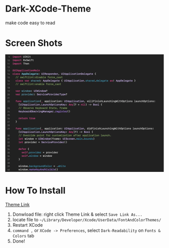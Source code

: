 # Dark-XCode-Theme
make code easy to read

# Screen Shots
![](./Screenshot.png)

# How To Install
[Theme Link](https://gist.githubusercontent.com/wotjd/b2387acccac0bc0fe85f5819b4adccfd/raw/c10428ea87091a2824f6bf58b2694f90010390fd/Dark-Readablility.xccolortheme)
1. Donwload file: right click Theme Link & select `Save Link As...`
2. locate file to `~/Library/Developer/Xcode/UserData/FontAndColorThemes/`
3. Restart XCode
4. `command ,` or `XCode -> Preferences`, select `Dark-Readability` on `Fonts & Colors` tab
5. Done!
